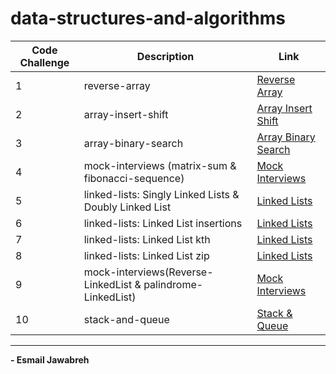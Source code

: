 # data-structures-and-algorithms

| Code Challenge | Description                                                 |  Link                                          |
| -------------- | ------------                                                | ----------------                               |
|       1        | reverse-array                                               | [Reverse Array](./CC/reverseArray/)            |
|       2        | array-insert-shift                                          | [Array Insert Shift](./CC/arrayInsertShift/)   |
|       3        | array-binary-search                                         | [Array Binary Search](./CC/arrayBinarySearch/) | 
|       4        | mock-interviews (matrix-sum & fibonacci-sequence)           | [Mock Interviews](./CC/Mock_Interviews/CC04/)  |
|       5        | linked-lists: Singly Linked Lists & Doubly Linked List      | [Linked Lists](./CC/linkedLists/)              |
|       6        | linked-lists: Linked List insertions                        | [Linked Lists](./CC/linkedLists/)              |
|       7        | linked-lists: Linked List kth                               | [Linked Lists](./CC/linkedLists/)              |
|       8        | linked-lists: Linked List zip                               | [Linked Lists](./CC/linkedLists/)              |
|       9        | mock-interviews(Reverse-LinkedList & palindrome-LinkedList) | [Mock Interviews](./CC/Mock_Interviews/CC09/)  |
|       10       | stack-and-queue                                             | [Stack & Queue](./CC/stack_and_queue/)         | 

---

**- Esmail Jawabreh**